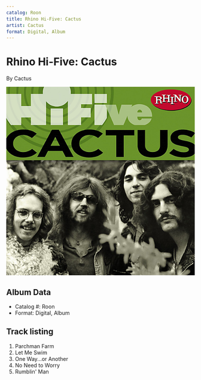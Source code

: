 ```yaml
---
catalog: Roon
title: Rhino Hi-Five: Cactus
artist: Cactus
format: Digital, Album
---
```


# Rhino Hi-Five: Cactus

By Cactus

![](../../assets/albumcovers/Cactus-Rhino_Hi-Five-_Cactus.png)

## Album Data

- Catalog #: Roon
- Format: Digital, Album


## Track listing


1. Parchman Farm
2. Let Me Swim
3. One Way...or Another
4. No Need to Worry
5. Rumblin' Man

